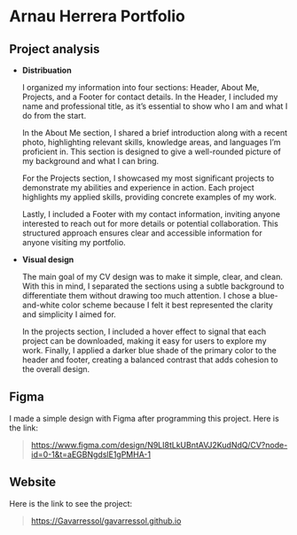 # Arnau Herrera Portfolio

## Project analysis
  
- **Distribuation**

  I organized my information into four sections: Header, About Me, Projects, and a Footer for contact details. In the Header, I included my name and professional title, as it’s essential to show who I am and what I do from the start.
  
  In the About Me section, I shared a brief introduction along with a recent photo, highlighting relevant skills, knowledge areas, and languages I’m proficient in. This section is designed to give a well-rounded picture of my background and what I can bring.
  
  For the Projects section, I showcased my most significant projects to demonstrate my abilities and experience in action. Each project highlights my applied skills, providing concrete examples of my work.
  
  Lastly, I included a Footer with my contact information, inviting anyone interested to reach out for more details or potential collaboration. This structured approach ensures clear and accessible information for anyone visiting my portfolio.

- **Visual design**

  The main goal of my CV design was to make it simple, clear, and clean. With this in mind, I separated the sections using a subtle background to differentiate them without drawing too much attention. I chose a blue-and-white color scheme because I felt it best represented the clarity and simplicity I aimed for.
  
  In the projects section, I included a hover effect to signal that each project can be downloaded, making it easy for users to explore my work. Finally, I applied a darker blue shade of the primary color to the header and footer, creating a balanced contrast that adds cohesion to the overall design.

## Figma
I made a simple design with Figma after programming this project.
Here is the link:
> https://www.figma.com/design/N9LI8tLkUBntAVJ2KudNdQ/CV?node-id=0-1&t=aEGBNgdslE1gPMHA-1

## Website
Here is the link to see the project: 
> [ https://Gavarressol/gavarressol.github.io](https://gavarressol.github.io/)
